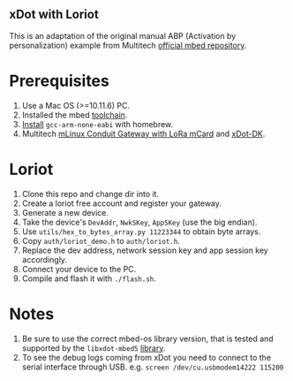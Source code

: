 xDot with Loriot
----------------

This is an adaptation of the original manual ABP (Activation by personalization) example from Multitech [official mbed repository](https://developer.mbed.org/teams/MultiTech/code/Dot-Examples/).

# Prerequisites

1. Use a Mac OS (>=10.11.6) PC.
1. Installed the mbed [toolchain](https://docs.mbed.com/docs/mbed-os-handbook/en/5.1/dev_tools/cli/).
1. [Install](https://gist.github.com/joegoggins/7763637) `gcc-arm-none-eabi` with homebrew.
1. Multitech [mLinux Conduit Gateway with LoRa mCard](http://www.multitech.com/brands/multiconnect-conduit) and [xDot-DK](http://www.multitech.com/brands/multiconnect-xdot).

# Loriot

1. Clone this repo and change dir into it.
1. Create a loriot free account and register your gateway.
1. Generate a new device.
1. Take the device's `DevAddr`, `NwkSKey`, `AppSKey` (use the big endian).
1. Use `utils/hex_to_bytes_array.py 11223344` to obtain byte arrays.
1. Copy `auth/loriot_demo.h` to `auth/loriot.h`.
1. Replace the dev address, network session key and app session key accordingly.
1. Connect your device to the PC.
1. Compile and flash it with `./flash.sh`.

# Notes

1. Be sure to use the correct mbed-os library version, that is tested and supported by the `libxdot-mbed5` [library](https://developer.mbed.org/teams/MultiTech/code/libxDot-mbed5/).
1. To see the debug logs coming from xDot you need to connect to the serial interface through USB. e.g. `screen /dev/cu.usbmodem14222 115200`
